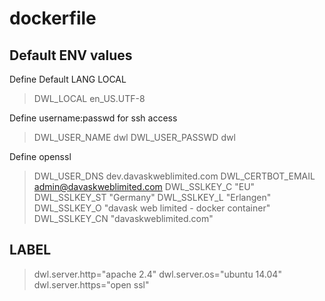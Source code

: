 # dockerfile

## Default ENV values

Define Default LANG LOCAL
> DWL_LOCAL en_US.UTF-8

Define username:passwd for ssh access
> DWL_USER_NAME dwl
> DWL_USER_PASSWD dwl

Define openssl
> DWL_USER_DNS dev.davaskweblimited.com
> DWL_CERTBOT_EMAIL admin@davaskweblimited.com
> DWL_SSLKEY_C "EU"
> DWL_SSLKEY_ST "Germany"
> DWL_SSLKEY_L "Erlangen"
> DWL_SSLKEY_O "davask web limited - docker container"
> DWL_SSLKEY_CN "davaskweblimited.com"

## LABEL

> dwl.server.http="apache 2.4"
> dwl.server.os="ubuntu 14.04"
> dwl.server.https="open ssl"
